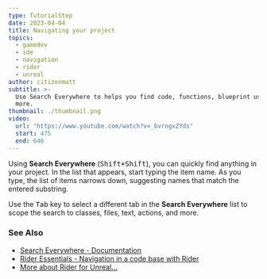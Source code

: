 ```yaml
---
type: TutorialStep
date: 2023-04-04
title: Navigating your project
topics:
  - gamedev
  - ide
  - navigation
  - rider
  - unreal
author: citizenmatt
subtitle: >-
  Use Search Everywhere to helps you find code, functions, blueprint usages, and
  more.
thumbnail: ./thumbnail.png
video:
  url: "https://www.youtube.com/watch?v=_bvrngxZYds"
  start: 475
  end: 646
---
```


Using **Search Everywhere** (<kbd>Shift+Shift</kbd>), you can quickly find anything in your project.
In the list that appears, start typing the item name.
As you type, the list of items narrows down, suggesting names that match the entered substring.

Use the <kbd>Tab</kbd> key to select a different tab in the **Search Everywhere** list to scope the search to classes, files, text, actions, and more.

### See Also

- [Search Everywhere - Documentation](https://www.jetbrains.com/help/rider/Searching_Everywhere.html)
- [Rider Essentials - Navigation in a code base with Rider](https://www.jetbrains.com/guide/dotnet/tutorials/rider-essentials/navigation/)
- [More about Rider for Unreal...](https://www.jetbrains.com/lp/rider-unreal/)
